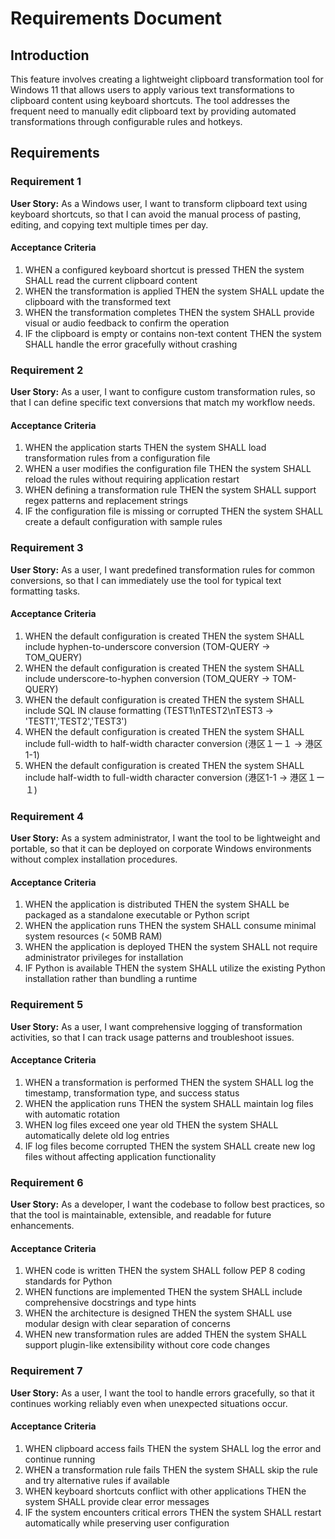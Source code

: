 # Requirements Document

## Introduction

This feature involves creating a lightweight clipboard transformation tool for Windows 11 that allows users to apply various text transformations to clipboard content using keyboard shortcuts. The tool addresses the frequent need to manually edit clipboard text by providing automated transformations through configurable rules and hotkeys.

## Requirements

### Requirement 1

**User Story:** As a Windows user, I want to transform clipboard text using keyboard shortcuts, so that I can avoid the manual process of pasting, editing, and copying text multiple times per day.

#### Acceptance Criteria

1. WHEN a configured keyboard shortcut is pressed THEN the system SHALL read the current clipboard content
2. WHEN the transformation is applied THEN the system SHALL update the clipboard with the transformed text
3. WHEN the transformation completes THEN the system SHALL provide visual or audio feedback to confirm the operation
4. IF the clipboard is empty or contains non-text content THEN the system SHALL handle the error gracefully without crashing

### Requirement 2

**User Story:** As a user, I want to configure custom transformation rules, so that I can define specific text conversions that match my workflow needs.

#### Acceptance Criteria

1. WHEN the application starts THEN the system SHALL load transformation rules from a configuration file
2. WHEN a user modifies the configuration file THEN the system SHALL reload the rules without requiring application restart
3. WHEN defining a transformation rule THEN the system SHALL support regex patterns and replacement strings
4. IF the configuration file is missing or corrupted THEN the system SHALL create a default configuration with sample rules

### Requirement 3

**User Story:** As a user, I want predefined transformation rules for common conversions, so that I can immediately use the tool for typical text formatting tasks.

#### Acceptance Criteria

1. WHEN the default configuration is created THEN the system SHALL include hyphen-to-underscore conversion (TOM-QUERY → TOM_QUERY)
2. WHEN the default configuration is created THEN the system SHALL include underscore-to-hyphen conversion (TOM_QUERY → TOM-QUERY)
3. WHEN the default configuration is created THEN the system SHALL include SQL IN clause formatting (TEST1\nTEST2\nTEST3 → 'TEST1','TEST2','TEST3')
4. WHEN the default configuration is created THEN the system SHALL include full-width to half-width character conversion (港区１ー１ → 港区1-1)
5. WHEN the default configuration is created THEN the system SHALL include half-width to full-width character conversion (港区1-1 → 港区１ー１)

### Requirement 4

**User Story:** As a system administrator, I want the tool to be lightweight and portable, so that it can be deployed on corporate Windows environments without complex installation procedures.

#### Acceptance Criteria

1. WHEN the application is distributed THEN the system SHALL be packaged as a standalone executable or Python script
2. WHEN the application runs THEN the system SHALL consume minimal system resources (< 50MB RAM)
3. WHEN the application is deployed THEN the system SHALL not require administrator privileges for installation
4. IF Python is available THEN the system SHALL utilize the existing Python installation rather than bundling a runtime

### Requirement 5

**User Story:** As a user, I want comprehensive logging of transformation activities, so that I can track usage patterns and troubleshoot issues.

#### Acceptance Criteria

1. WHEN a transformation is performed THEN the system SHALL log the timestamp, transformation type, and success status
2. WHEN the application runs THEN the system SHALL maintain log files with automatic rotation
3. WHEN log files exceed one year old THEN the system SHALL automatically delete old log entries
4. IF log files become corrupted THEN the system SHALL create new log files without affecting application functionality

### Requirement 6

**User Story:** As a developer, I want the codebase to follow best practices, so that the tool is maintainable, extensible, and readable for future enhancements.

#### Acceptance Criteria

1. WHEN code is written THEN the system SHALL follow PEP 8 coding standards for Python
2. WHEN functions are implemented THEN the system SHALL include comprehensive docstrings and type hints
3. WHEN the architecture is designed THEN the system SHALL use modular design with clear separation of concerns
4. WHEN new transformation rules are added THEN the system SHALL support plugin-like extensibility without core code changes

### Requirement 7

**User Story:** As a user, I want the tool to handle errors gracefully, so that it continues working reliably even when unexpected situations occur.

#### Acceptance Criteria

1. WHEN clipboard access fails THEN the system SHALL log the error and continue running
2. WHEN a transformation rule fails THEN the system SHALL skip the rule and try alternative rules if available
3. WHEN keyboard shortcuts conflict with other applications THEN the system SHALL provide clear error messages
4. IF the system encounters critical errors THEN the system SHALL restart automatically while preserving user configuration